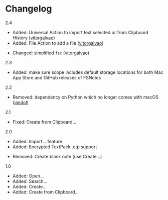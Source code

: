 # Changelog

2.4
+ Added: Universal Action to import text selected or from Clipboard History ([vitorgalvao](https://github.com/vitorgalvao))
+ Added: File Action to add a file ([vitorgalvao](https://github.com/vitorgalvao))
- Changed: simplified `fsc` ([vitorgalvao](https://github.com/vitorgalvao))

2.3
+ Added: make sure scope includes default storage locations for both Mac App Store and GitHub releases of FSNotes

2.2
+ Removed: dependency on Python which no longer comes with macOS ([iandol](https://github.com/iandol))

2.1
+ Fixed: Create from Clipboard...

2.0
+ Added: Import... feature
+ Added: Encrypted TextPack .etp support
- Removed: Create blank note (use Create...)

1.0
+ Added: Open...
+ Added: Search...
+ Added: Create...
+ Added: Create from Clipboard...
